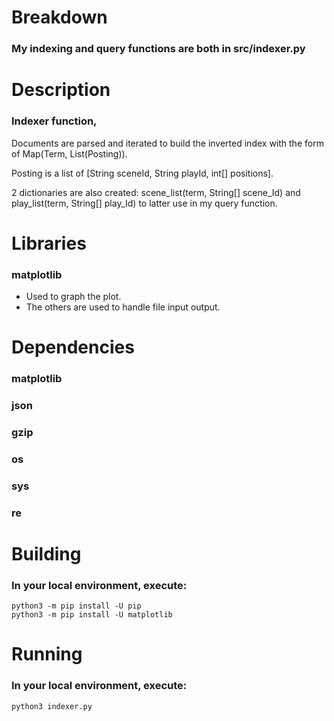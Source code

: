 # Breakdown
### My indexing and query functions are both in src/indexer.py

# Description
### Indexer function, 
Documents are parsed and iterated to build the inverted index with the form of Map(Term, List(Posting)). 

Posting is a list of [String sceneId, String playId, int[] positions]. 

2 dictionaries are also created: scene_list(term, String[] scene_Id) and play_list(term, String[] play_Id) to latter use in my query function. 

# Libraries
### matplotlib 
- Used to graph the plot. 
- The others are used to handle file input output.

# Dependencies
### matplotlib
### json
### gzip
### os
### sys
### re

# Building
### In your local environment, execute: 
``` 
python3 -m pip install -U pip
python3 -m pip install -U matplotlib
```

# Running
### In your local environment, execute: 
```
python3 indexer.py
```